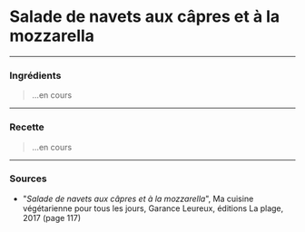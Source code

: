 # Salade de navets aux câpres et à la mozzarella

---

### Ingrédients

> ...en cours

---

### Recette

> ...en cours

---

### Sources

* "*Salade de navets aux câpres et à la mozzarella*", Ma cuisine végétarienne pour tous les jours, Garance Leureux, éditions La plage, 2017 (page 117)
